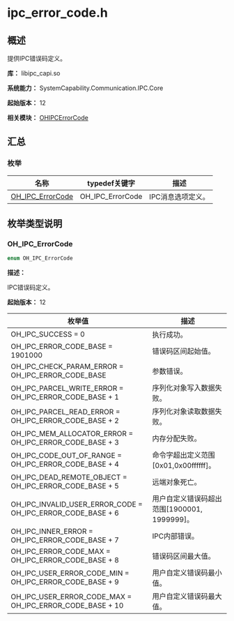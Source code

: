 # ipc_error_code.h
<!--Kit: IPC Kit-->
<!--Subsystem: Communication-->
<!--Owner: @xdx19211@luodonghui0157-->
<!--SE: @zhaopeng_gitee-->
<!--TSE: @maxiaorong2-->

## 概述

提供IPC错误码定义。

**库：** libipc_capi.so

**系统能力：** SystemCapability.Communication.IPC.Core

**起始版本：** 12

**相关模块：** [OHIPCErrorCode](capi-ohipcerrorcode.md)

## 汇总

### 枚举

| 名称 | typedef关键字 | 描述 |
| ---- | ------------- | ---- |
| [OH_IPC_ErrorCode](#oh_ipc_errorcode) | OH_IPC_ErrorCode | IPC消息选项定义。 |

## 枚举类型说明

### OH_IPC_ErrorCode

```C
enum OH_IPC_ErrorCode
```

**描述：**

IPC错误码定义。

**起始版本：** 12

| 枚举值 | 描述 |
| ------ | ---- |
| OH_IPC_SUCCESS = 0 | 执行成功。 |
| OH_IPC_ERROR_CODE_BASE = 1901000 | 错误码区间起始值。 |
| OH_IPC_CHECK_PARAM_ERROR = OH_IPC_ERROR_CODE_BASE | 参数错误。 |
| OH_IPC_PARCEL_WRITE_ERROR = OH_IPC_ERROR_CODE_BASE + 1 | 序列化对象写入数据失败。 |
| OH_IPC_PARCEL_READ_ERROR = OH_IPC_ERROR_CODE_BASE + 2 | 序列化对象读取数据失败。 |
| OH_IPC_MEM_ALLOCATOR_ERROR = OH_IPC_ERROR_CODE_BASE + 3 | 内存分配失败。 |
| OH_IPC_CODE_OUT_OF_RANGE = OH_IPC_ERROR_CODE_BASE + 4 | 命令字超出定义范围[0x01,0x00ffffff]。 |
| OH_IPC_DEAD_REMOTE_OBJECT = OH_IPC_ERROR_CODE_BASE + 5 | 远端对象死亡。 |
| OH_IPC_INVALID_USER_ERROR_CODE = OH_IPC_ERROR_CODE_BASE + 6 | 用户自定义错误码超出范围[1900001, 1999999]。 |
| OH_IPC_INNER_ERROR = OH_IPC_ERROR_CODE_BASE + 7| IPC内部错误。 |
| OH_IPC_ERROR_CODE_MAX = OH_IPC_ERROR_CODE_BASE + 8| 错误码区间最大值。 |
| OH_IPC_USER_ERROR_CODE_MIN = OH_IPC_ERROR_CODE_BASE + 9| 用户自定义错误码最小值。 |
| OH_IPC_USER_ERROR_CODE_MAX = OH_IPC_ERROR_CODE_BASE + 10| 用户自定义错误码最大值。 |
